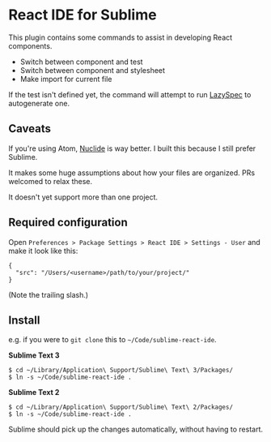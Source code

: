 # React IDE for Sublime

This plugin contains some commands to assist in developing React components.

- Switch between component and test
- Switch between component and stylesheet
- Make import for current file

If the test isn't defined yet, the command will attempt to run [LazySpec](https://github.com/turadg/lazyspec) to autogenerate one.


## Caveats

If you're using Atom, [Nuclide](https://nuclide.io/) is way better. I built this because I still prefer Sublime.

It makes some huge assumptions about how your files are organized. PRs welcomed to relax these.

It doesn't yet support more than one project.


## Required configuration

Open `Preferences > Package Settings > React IDE > Settings - User` and make it look like this:

```
{
  "src": "/Users/<username>/path/to/your/project/"
}
```

(Note the trailing slash.)

## Install

e.g. if you were to `git clone` this to `~/Code/sublime-react-ide`.

**Sublime Text 3**

```
$ cd ~/Library/Application\ Support/Sublime\ Text\ 3/Packages/
$ ln -s ~/Code/sublime-react-ide .
```

**Sublime Text 2**

```
$ cd ~/Library/Application\ Support/Sublime\ Text\ 2/Packages/
$ ln -s ~/Code/sublime-react-ide .
```

Sublime should pick up the changes automatically, without having to restart.
